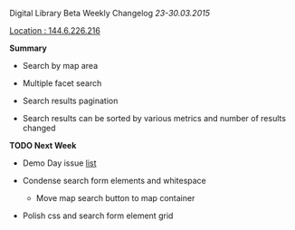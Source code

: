 Digital Library Beta Weekly Changelog
*23-30.03.2015*


[Location : 144.6.226.216](http://144.6.226.216)


**Summary**

* Search by map area

* Multiple facet search

* Search results pagination

* Search results can be sorted by various metrics and number of results changed



**TODO Next Week**

* Demo Day issue [list](https://docs.google.com/document/d/11gtdK6Eay-r3NSYAlLqcpUxd9WGxWpsCNaEuat87laU/edit?usp=sharing)
	
* Condense search form elements and whitespace
    * Move map search button to map container

* Polish css and search form element grid

